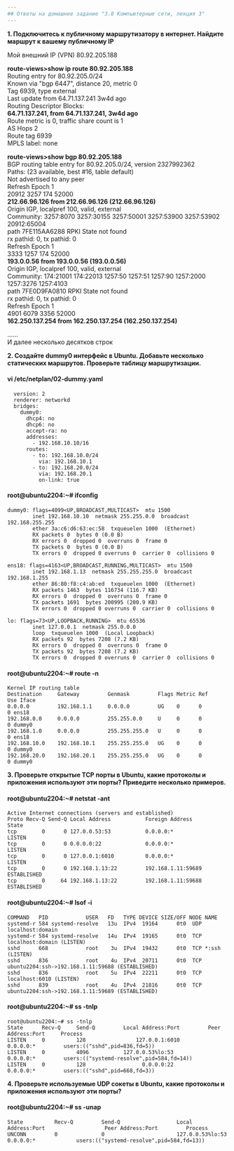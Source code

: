 ```yaml
---
## Ответы на домашнее задание "3.8 Компьютерные сети, лекция 3" 
---
```

                    
<strong>1. Подключитесь к публичному маршрутизатору в интернет. Найдите маршрут к вашему публичному IP</strong>

Мой внешний IP (VPN) 80.92.205.188    
    
**route-views>show ip route 80.92.205.188**     
Routing entry for 80.92.205.0/24      
  Known via "bgp 6447", distance 20, metric 0     
  Tag 6939, type external     
  Last update from 64.71.137.241 3w4d ago     
  Routing Descriptor Blocks:      
   **64.71.137.241, from 64.71.137.241, 3w4d ago**     
      Route metric is 0, traffic share count is 1     
      AS Hops 2     
      Route tag 6939      
      MPLS label: none      
        
     
**route-views>show bgp 80.92.205.188**      
BGP routing table entry for 80.92.205.0/24, version 2327992362    
Paths: (23 available, best #16, table default)    
  Not advertised to any peer    
  Refresh Epoch 1   
  20912 3257 174 52000    
    **212.66.96.126 from 212.66.96.126 (212.66.96.126)**    
      Origin IGP, localpref 100, valid, external    
      Community: 3257:8070 3257:30155 3257:50001 3257:53900 3257:53902 20912:65004    
      path 7FE115AA6288 RPKI State not found    
      rx pathid: 0, tx pathid: 0    
  Refresh Epoch 1   
  3333 1257 174 52000   
    **193.0.0.56 from 193.0.0.56 (193.0.0.56)**   
      Origin IGP, localpref 100, valid, external    
      Community: 174:21001 174:22013 1257:50 1257:51 1257:90 1257:2000 1257:3276 1257:4103    
      path 7FE0D9FA0810 RPKI State not found    
      rx pathid: 0, tx pathid: 0    
  Refresh Epoch 1   
  4901 6079 3356 52000    
    **162.250.137.254 from 162.250.137.254 (162.250.137.254)**    
    
......    
И далее несколько десятков строк        
  

<strong>2. Создайте dummy0 интерфейс в Ubuntu. Добавьте несколько статических маршрутов. Проверьте таблицу маршрутизации.</strong>

#### vi /etc/netplan/02-dummy.yaml    

```network:    
  version: 2    
  renderer: networkd    
  bridges:    
    dummy0:   
      dhcp4: no   
      dhcp6: no   
      accept-ra: no   
      addresses:    
        - 192.168.10.10/16    
      routes:   
        - to: 192.168.10.0/24   
          via: 192.168.10.1   
        - to: 192.168.20.0/24   
          via: 192.168.20.1   
          on-link: true   
```
#### root@ubuntu2204:~# ifconfig    

```
dummy0: flags=4099<UP,BROADCAST,MULTICAST>  mtu 1500
        inet 192.168.10.10  netmask 255.255.0.0  broadcast 192.168.255.255
        ether 3a:c6:d6:63:ec:58  txqueuelen 1000  (Ethernet)
        RX packets 0  bytes 0 (0.0 B)
        RX errors 0  dropped 0  overruns 0  frame 0
        TX packets 0  bytes 0 (0.0 B)
        TX errors 0  dropped 0 overruns 0  carrier 0  collisions 0

ens18: flags=4163<UP,BROADCAST,RUNNING,MULTICAST>  mtu 1500
        inet 192.168.1.13  netmask 255.255.255.0  broadcast 192.168.1.255
        ether 86:80:f8:c4:ab:ed  txqueuelen 1000  (Ethernet)
        RX packets 1463  bytes 116734 (116.7 KB)
        RX errors 0  dropped 0  overruns 0  frame 0
        TX packets 1691  bytes 200995 (200.9 KB)
        TX errors 0  dropped 0 overruns 0  carrier 0  collisions 0

lo: flags=73<UP,LOOPBACK,RUNNING>  mtu 65536
        inet 127.0.0.1  netmask 255.0.0.0
        loop  txqueuelen 1000  (Local Loopback)
        RX packets 92  bytes 7208 (7.2 KB)
        RX errors 0  dropped 0  overruns 0  frame 0
        TX packets 92  bytes 7208 (7.2 KB)
        TX errors 0  dropped 0 overruns 0  carrier 0  collisions 0
```
#### root@ubuntu2204:~# route -n    
```
Kernel IP routing table
Destination     Gateway         Genmask         Flags Metric Ref    Use Iface
0.0.0.0         192.168.1.1     0.0.0.0         UG    0      0        0 ens18
192.168.0.0     0.0.0.0         255.255.0.0     U     0      0        0 dummy0
192.168.1.0     0.0.0.0         255.255.255.0   U     0      0        0 ens18
192.168.10.0    192.168.10.1    255.255.255.0   UG    0      0        0 dummy0
192.168.20.0    192.168.20.1    255.255.255.0   UG    0      0        0 dummy0
```
<strong>3. Проверьте открытые TCP порты в Ubuntu, какие протоколы и приложения используют эти порты? Приведите несколько примеров.</strong>

#### root@ubuntu2204:~# netstat -ant 
   
```
Active Internet connections (servers and established)
Proto Recv-Q Send-Q Local Address           Foreign Address         State
tcp        0      0 127.0.0.53:53           0.0.0.0:*               LISTEN
tcp        0      0 0.0.0.0:22              0.0.0.0:*               LISTEN
tcp        0      0 127.0.0.1:6010          0.0.0.0:*               LISTEN
tcp        0      0 192.168.1.13:22         192.168.1.11:59689      ESTABLISHED
tcp        0     64 192.168.1.13:22         192.168.1.11:59688      ESTABLISHED
```
#### root@ubuntu2204:~# lsof -i   
```
COMMAND   PID            USER   FD   TYPE DEVICE SIZE/OFF NODE NAME
systemd-r 584 systemd-resolve   13u  IPv4  19164      0t0  UDP localhost:domain
systemd-r 584 systemd-resolve   14u  IPv4  19165      0t0  TCP localhost:domain (LISTEN)
sshd      668            root    3u  IPv4  19432      0t0  TCP *:ssh (LISTEN)
sshd      836            root    4u  IPv4  20711      0t0  TCP ubuntu2204:ssh->192.168.1.11:59688 (ESTABLISHED)
sshd      836            root    5u  IPv4  22211      0t0  TCP localhost:6010 (LISTEN)
sshd      839            root    4u  IPv4  21816      0t0  TCP ubuntu2204:ssh->192.168.1.11:59689 (ESTABLISHED)

```


#### root@ubuntu2204:~# ss -tnlp    

```
root@ubuntu2204:~# ss -tnlp
State      Recv-Q     Send-Q         Local Address:Port         Peer Address:Port     Process
LISTEN     0          128                127.0.0.1:6010              0.0.0.0:*         users:(("sshd",pid=836,fd=5))
LISTEN     0          4096           127.0.0.53%lo:53                0.0.0.0:*         users:(("systemd-resolve",pid=584,fd=14))
LISTEN     0          128                  0.0.0.0:22                0.0.0.0:*         users:(("sshd",pid=668,fd=3))

```
<strong>4. Проверьте используемые UDP сокеты в Ubuntu, какие протоколы и приложения используют эти порты?</strong>

#### root@ubuntu2204:~# ss -unap    

```
State          Recv-Q         Send-Q                  Local Address:Port                   Peer Address:Port         Process
UNCONN         0              0                       127.0.0.53%lo:53                          0.0.0.0:*             users:(("systemd-resolve",pid=584,fd=13))

```

